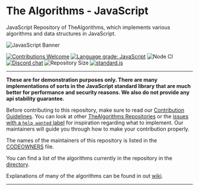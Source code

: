 # The Algorithms - JavaScript

JavaScript Repository of TheAlgorithms, which implements various algorithms and data structures in JavaScript.

![JavasScript Banner](https://user-images.githubusercontent.com/68542775/167072911-dc31eac8-6885-4a05-9c25-279ecce22a79.png)

[![Contributions Welcome](https://img.shields.io/static/v1.svg?label=Contributions&message=Welcome&color=0059b3&style=flat-square)](CONTRIBUTING.md)
[![Language grade: JavaScript](https://img.shields.io/lgtm/grade/javascript/g/TheAlgorithms/Javascript.svg?logo=lgtm&logoWidth=18&style=flat-square)](lgtm)
![Node CI](https://github.com/TheAlgorithms/Javascript/workflows/Node%20CI/badge.svg)
[![Discord chat](https://img.shields.io/discord/808045925556682782.svg?logo=discord&colorB=7289DA&style=flat-square)](discord-server)
![Repository Size](https://img.shields.io/github/repo-size/TheAlgorithms/Javascript.svg?label=Repo%20size&style=flat-square)
[![standard.js](https://img.shields.io/badge/code%20style-standardjs-%23f3df49)](standard-js)

<hr>

**These are for demonstration purposes only. There are many implementations of sorts in the JavaScript standard library
that are much better for performance and security reasons. We also do not provide any api stability guarantee.**

Before contributing to this repository, make sure to read our [Contribution Guidelines](CONTRIBUTING.md). You can look
at other [TheAlgorithms Repositories](repositories) or the [issues with a
`help wanted` label](help-wanted) for inspiration regarding what to implement. Our maintainers will guide you through
how to make your contribution properly.

The names of the maintainers of this repository is listed in the [CODEOWNERS](.github/CODEOWNERS) file.

You can find a list of the algorithms currently in the repository in the [directory](DIRECTORY.md).

Explanations of many of the algorithms can be found in out [wiki](explanation).

<hr>

[lgtm]: https://lgtm.com/projects/g/TheAlgorithms/Javascript/context:javascript
[discord-server]: https://discord.gg/c7MnfGFGa6
[standard-js]: https://standardjs.com/

[repositories]: https://github.com/orgs/TheAlgorithms/repositories
[help-wanted]: https://github.com/TheAlgorithms/JavaScript/issues?q=is%3Aopen+is%3Aissue+label%3A%22help+wanted%22
[explanation]: https://github.com/TheAlgorithms/JavaScript/wiki

